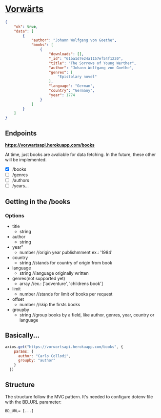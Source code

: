 [<h1>**Vorwärts**</h1>](https://vorwarts.herokuapp.com)

```json
{
	"ok": true,
	"data": [
		{
			"author": "Johann Wolfgang von Goethe",
			"books": [
				{
					"downloads": [],
					"_id": "61ba1d7e24a1157ef54f1220",
					"title": "The Sorrows of Young Werther",
					"author": "Johann Wolfgang von Goethe",
					"genres": [
						"Epistolary novel"
					],
					"language": "German",
					"country": "Germany",
					"year": 1774
				}
			]
		}
	]
}
```

<h2>Endpoints</h2>

 **https://vorwartsapi.herokuapp.com/books**

At time, just books are avaliable for data fetching. In the future, these other will be implemented.

- [x] /books
- [ ] /genres
- [ ] /authors
- [ ] /years...

<h2>Getting in the /books</h2>
<h3>Options</h3>

- title
    - string
- author
    - string
- year"
    - number //origin year publishmment ex.: '1984'
- country
    - string //stands for country of origin from book
- language
    - string //language originally written
- genres(not supported yet)
    - array //ex.: ['adventure', 'childrens book'] 
- limit
    - number //stands for limit of books per request
- offset
    - number //skip the firsts books
- groupby
    - string //group books by a field, like author, genres, year, country or language

<h2>Basically...</h2>

```javascript
axios.get("https://vorwartsapi.herokuapp.com/books", {
    params: {
      author: "Carlo Collodi",
      groupby: "author"
    }
  })
```

<h2>Structure</h2>
The structure follow the MVC pattern. It's needed to configure dotenv file with the BD_URL parameter: 

```
BD_URL= [...]
````